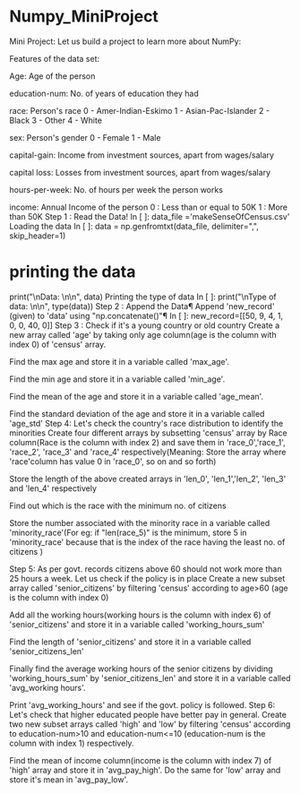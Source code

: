 # Numpy_MiniProject
Mini Project:
Let us build a project to learn more about NumPy:

Features of the data set:

Age: Age of the person

education-num: No. of years of education they had

race: Person's race 0 - Amer-Indian-Eskimo
1 - Asian-Pac-Islander
2 - Black
3 - Other
4 - White

sex: Person's gender 0 - Female
1 - Male

capital-gain: Income from investment sources, apart from wages/salary

capital loss: Losses from investment sources, apart from wages/salary

hours-per-week: No. of hours per week the person works

income: Annual Income of the person
0 : Less than or equal to 50K
1 : More than 50K
Step 1 : Read the Data!
In [ ]:
data_file ='makeSenseOfCensus.csv'
Loading the data
In [ ]:
data = np.genfromtxt(data_file, delimiter=",", skip_header=1)

# printing the data

print("\nData: \n\n", data)
Printing the type of data
In [ ]:
print("\nType of data: \n\n", type(data))
Step 2 : Append the Data¶
Append 'new_record' (given) to 'data' using "np.concatenate()"¶
In [ ]:
new_record=[[50, 9, 4, 1, 0, 0, 40, 0]]
Step 3 : Check if it's a young country or old country
Create a new array called 'age' by taking only age column(age is the column with index 0) of 'census' array.

Find the max age and store it in a variable called 'max_age'.

Find the min age and store it in a variable called 'min_age'.

Find the mean of the age and store it in a variable called 'age_mean'.

Find the standard deviation of the age and store it in a variable called 'age_std'
Step 4: Let's check the country's race distribution to identify the minorities
Create four different arrays by subsetting 'census' array by Race column(Race is the column with index 2) and save them in 'race_0','race_1', 'race_2', 'race_3' and 'race_4' respectively(Meaning: Store the array where 'race'column has value 0 in 'race_0', so on and so forth)

Store the length of the above created arrays in 'len_0', 'len_1','len_2', 'len_3' and 'len_4' respectively

Find out which is the race with the minimum no. of citizens

Store the number associated with the minority race in a variable called 'minority_race'(For eg: if "len(race_5)" is the minimum, store 5 in 'minority_race' because that is the index of the race having the least no. of citizens )

Step 5: As per govt. records citizens above 60 should not work more than 25 hours a week. Let us check if the policy is in place
Create a new subset array called 'senior_citizens' by filtering 'census' according to age>60 (age is the column with index 0)

Add all the working hours(working hours is the column with index 6) of 'senior_citizens' and store it in a variable called 'working_hours_sum'

Find the length of 'senior_citizens' and store it in a variable called 'senior_citizens_len'

Finally find the average working hours of the senior citizens by dividing 'working_hours_sum' by 'senior_citizens_len' and store it in a variable called 'avg_working hours'.

Print 'avg_working_hours' and see if the govt. policy is followed.
Step 6: Let's check that higher educated people have better pay in general.
Create two new subset arrays called 'high' and 'low' by filtering 'census' according to education-num>10 and education-num<=10 (education-num is the column with index 1) respectively.

Find the mean of income column(income is the column with index 7) of 'high' array and store it in 'avg_pay_high'. Do the same for 'low' array and store it's mean in 'avg_pay_low'.
